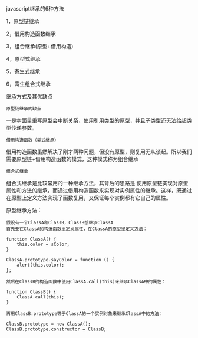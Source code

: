 javascript继承的6种方法

1，原型链继承

2，借用构造函数继承

3，组合继承(原型+借用构造)

4，原型式继承

5，寄生式继承

6，寄生组合式继承


继承方式及其优缺点

    原型链继承的缺点

一是字面量重写原型会中断关系，使用引用类型的原型，并且子类型还无法给超类型传递参数。

    借用构造函数（类式继承）

借用构造函数虽然解决了刚才两种问题，但没有原型，则复用无从谈起。所以我们需要原型链+借用构造函数的模式，这种模式称为组合继承

    组合式继承

组合式继承是比较常用的一种继承方法，其背后的思路是 使用原型链实现对原型属性和方法的继承，而通过借用构造函数来实现对实例属性的继承。这样，既通过在原型上定义方法实现了函数复用，又保证每个实例都有它自己的属性。



原型继承方法：

	假设有一个ClassA和ClassB，ClassB想继承ClassA
	首先要在ClassA的构造函数里定义属性，在ClassA的原型里定义方法：

	function ClassA() {
	    this.color = sColor;
	}

	ClassA.prototype.sayColor = function () {
	    alert(this.color);
	};

	然后在ClassB的构造函数中使用ClassA.call(this)来继承ClassA中的属性：

	function ClassB() {
	    ClassA.call(this);
	} 

	再用ClassB.prototype等于ClassA的一个实例对象来继承ClassA中的方法：

	ClassB.prototype = new ClassA(); 
	ClassB.prototype.constructor = ClassB;